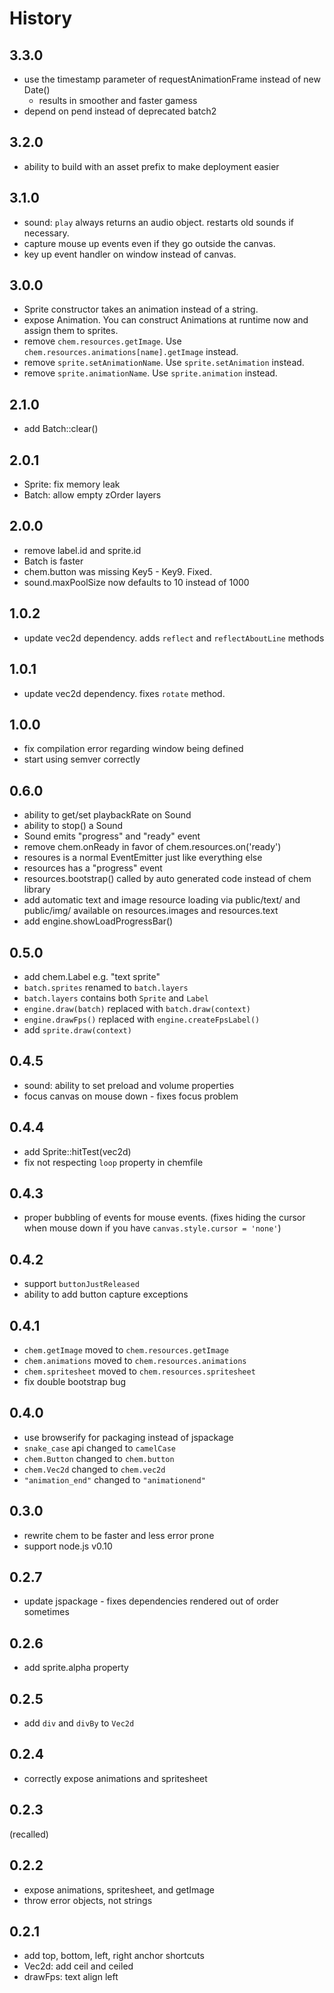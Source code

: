 # History

## 3.3.0

 * use the timestamp parameter of requestAnimationFrame instead of new Date()
   - results in smoother and faster gamess
 * depend on pend instead of deprecated batch2

## 3.2.0

 * ability to build with an asset prefix to make deployment easier

## 3.1.0

 * sound: `play` always returns an audio object. restarts old sounds
   if necessary.
 * capture mouse up events even if they go outside the canvas.
 * key up event handler on window instead of canvas.

## 3.0.0

 * Sprite constructor takes an animation instead of a string.
 * expose Animation. You can construct Animations at runtime now and assign
   them to sprites.
 * remove `chem.resources.getImage`. Use
   `chem.resources.animations[name].getImage` instead.
 * remove `sprite.setAnimationName`. Use `sprite.setAnimation` instead.
 * remove `sprite.animationName`. Use `sprite.animation` instead.

## 2.1.0

 * add Batch::clear()

## 2.0.1

 * Sprite: fix memory leak
 * Batch: allow empty zOrder layers

## 2.0.0

 * remove label.id and sprite.id
 * Batch is faster
 * chem.button was missing Key5 - Key9. Fixed.
 * sound.maxPoolSize now defaults to 10 instead of 1000

## 1.0.2

 * update vec2d dependency. adds `reflect` and `reflectAboutLine` methods

## 1.0.1

 * update vec2d dependency. fixes `rotate` method.

## 1.0.0

 * fix compilation error regarding window being defined
 * start using semver correctly

## 0.6.0

 * ability to get/set playbackRate on Sound
 * ability to stop() a Sound
 * Sound emits "progress" and "ready" event
 * remove chem.onReady in favor of chem.resources.on('ready')
 * resoures is a normal EventEmitter just like everything else
 * resources has a "progress" event
 * resources.bootstrap() called by auto generated code instead of chem library
 * add automatic text and image resource loading via public/text/ and public/img/
   available on resources.images and resources.text
 * add engine.showLoadProgressBar()

## 0.5.0

 * add chem.Label e.g. "text sprite"
 * `batch.sprites` renamed to `batch.layers`
 * `batch.layers` contains both `Sprite` and `Label`
 * `engine.draw(batch)` replaced with `batch.draw(context)`
 * `engine.drawFps()` replaced with `engine.createFpsLabel()`
 * add `sprite.draw(context)`

## 0.4.5

 * sound: ability to set preload and volume properties
 * focus canvas on mouse down - fixes focus problem

## 0.4.4

 * add Sprite::hitTest(vec2d)
 * fix not respecting `loop` property in chemfile

## 0.4.3

 * proper bubbling of events for mouse events. (fixes hiding the cursor
   when mouse down if you have `canvas.style.cursor = 'none'`)

## 0.4.2

 * support `buttonJustReleased`
 * ability to add button capture exceptions

## 0.4.1

 * `chem.getImage` moved to `chem.resources.getImage`
 * `chem.animations` moved to `chem.resources.animations`
 * `chem.spritesheet` moved to `chem.resources.spritesheet`
 * fix double bootstrap bug

## 0.4.0

 * use browserify for packaging instead of jspackage
 * `snake_case` api changed to `camelCase`
 * `chem.Button` changed to `chem.button`
 * `chem.Vec2d` changed to `chem.vec2d`
 * `"animation_end"` changed to `"animationend"`

## 0.3.0

 * rewrite chem to be faster and less error prone
 * support node.js v0.10

## 0.2.7

 * update jspackage - fixes dependencies rendered out of order sometimes

## 0.2.6

 * add sprite.alpha property

## 0.2.5

 * add `div` and `divBy` to `Vec2d`

## 0.2.4

 * correctly expose animations and spritesheet

## 0.2.3

(recalled)

## 0.2.2

 * expose animations, spritesheet, and getImage
 * throw error objects, not strings

## 0.2.1

 * add top, bottom, left, right anchor shortcuts
 * Vec2d: add ceil and ceiled
 * drawFps: text align left
